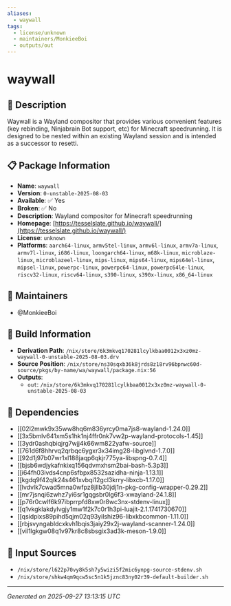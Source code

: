 ```yaml
---
aliases:
  - waywall
tags:
  - license/unknown
  - maintainers/MonkieeBoi
  - outputs/out
---
```


# waywall

## 📝 Description

Waywall is a Wayland compositor that provides various convenient
features (key rebinding, Ninjabrain Bot support, etc) for Minecraft
speedrunning. It is designed to be nested within an existing Wayland
session and is intended as a successor to resetti.


## 📋 Package Information

- **Name**: `waywall`
- **Version**: `0-unstable-2025-08-03`
- **Available**: ✅ Yes
- **Broken**: ✅ No
- **Description**: Wayland compositor for Minecraft speedrunning
- **Homepage**: [https://tesselslate.github.io/waywall/](https://tesselslate.github.io/waywall/)
- **License**: `unknown`
- **Platforms**: `aarch64-linux`, `armv5tel-linux`, `armv6l-linux`, `armv7a-linux`, `armv7l-linux`, `i686-linux`, `loongarch64-linux`, `m68k-linux`, `microblaze-linux`, `microblazeel-linux`, `mips-linux`, `mips64-linux`, `mips64el-linux`, `mipsel-linux`, `powerpc-linux`, `powerpc64-linux`, `powerpc64le-linux`, `riscv32-linux`, `riscv64-linux`, `s390-linux`, `s390x-linux`, `x86_64-linux`
## 👥 Maintainers

- @MonkieeBoi


## 🔧 Build Information

- **Derivation Path**: `/nix/store/6k3mkvq170281lcylkbaa0012x3xz0mz-waywall-0-unstable-2025-08-03.drv`
- **Source Position**: `/nix/store/ns30sqxb36k8jrds8z18rv96bpnwc60d-source/pkgs/by-name/wa/waywall/package.nix:56`
- **Outputs**:
  - `out`:  `/nix/store/6k3mkvq170281lcylkbaa0012x3xz0mz-waywall-0-unstable-2025-08-03`

## 🔗 Dependencies

- [[02l2mwk9x35ww8hq6m836yrcy0ma7js8-wayland-1.24.0]]
- [[3x5bmlv641xm5s1hk1nj4ffr0nk7vw2p-wayland-protocols-1.45]]
- [[3ydr0ashqbiqjrg7wjj4k66wm822yafw-source]]
- [[761d6f8hhrvq2qrbqc6ygxr3x34img28-libglvnd-1.7.0]]
- [[92d1j97b07wr1xl188jaqp6qkjr775ya-libspng-0.7.4]]
- [[bjsb6wdjykafnkixq156qdvmxhsm2bai-bash-5.3p3]]
- [[i64fh03ivds4cnp6sfbpx8532sazidha-ninja-1.13.1]]
- [[kgdq9f42qlk24s461xvbqi12gcl3krry-libxcb-1.17.0]]
- [[lvdvlk7cwad5mna0wfpz8jllb30jdj1n-pkg-config-wrapper-0.29.2]]
- [[mr7jsnqi6zwhz7yi6sr1gqgsbr0lg6f3-xwayland-24.1.8]]
- [[p76r0cwlf6k97ibprrpfd8xw0r8wc3nx-stdenv-linux]]
- [[q1vkgklakdylvgjy1mw1f2k7c0r1h3pi-luajit-2.1.1741730670]]
- [[qsidpixs89pihd5qjm02q93yilshiz96-libxkbcommon-1.11.0]]
- [[rbjsvyngabldcxkvh1bqis3jaiy29x2j-wayland-scanner-1.24.0]]
- [[vil1lgkgw08q1v97kr8c8sbsgix3ad3k-meson-1.9.0]]

## 📁 Input Sources

- `/nix/store/l622p70vy8k5sh7y5wizi5f2mic6ynpg-source-stdenv.sh`
- `/nix/store/shkw4qm9qcw5sc5n1k5jznc83ny02r39-default-builder.sh`

---
*Generated on 2025-09-27 13:13:15 UTC*
